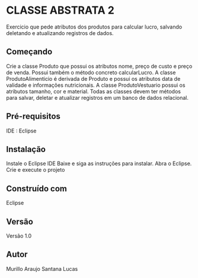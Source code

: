 # CLASSE ABSTRATA 2
Exercicio que pede atributos dos produtos para calcular lucro, salvando deletando e atualizando registros de dados.

## Começando
Crie a classe Produto que possui os atributos nome, preço de custo e preço de venda. Possui também o método concreto calcularLucro.
A classe ProdutoAlimenticio é derivada de Produto e possui os atributos data de validade e informações nutricionais.
A classe ProdutoVestuario possui os atributos tamanho, cor e material.
Todas as classes devem ter métodos para salvar, deletar e atualizar registros em um banco de dados relacional.

## Pré-requisitos
IDE : Eclipse

## Instalação
Instale o Eclipse IDE 
Baixe e siga as instruções para instalar. 
Abra o Eclipse. 
Crie e execute o projeto

## Construído com
Eclipse

## Versão
Versão 1.0

## Autor
Murillo Araujo Santana Lucas
